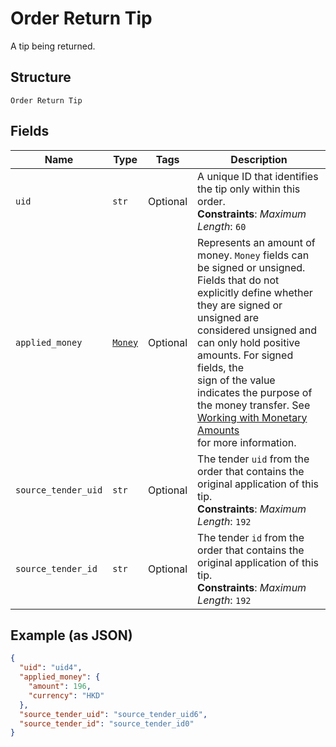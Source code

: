 
# Order Return Tip

A tip being returned.

## Structure

`Order Return Tip`

## Fields

| Name | Type | Tags | Description |
|  --- | --- | --- | --- |
| `uid` | `str` | Optional | A unique ID that identifies the tip only within this order.<br>**Constraints**: *Maximum Length*: `60` |
| `applied_money` | [`Money`](../../doc/models/money.md) | Optional | Represents an amount of money. `Money` fields can be signed or unsigned.<br>Fields that do not explicitly define whether they are signed or unsigned are<br>considered unsigned and can only hold positive amounts. For signed fields, the<br>sign of the value indicates the purpose of the money transfer. See<br>[Working with Monetary Amounts](https://developer.squareup.com/docs/build-basics/working-with-monetary-amounts)<br>for more information. |
| `source_tender_uid` | `str` | Optional | The tender `uid` from the order that contains the original application of this tip.<br>**Constraints**: *Maximum Length*: `192` |
| `source_tender_id` | `str` | Optional | The tender `id` from the order that contains the original application of this tip.<br>**Constraints**: *Maximum Length*: `192` |

## Example (as JSON)

```json
{
  "uid": "uid4",
  "applied_money": {
    "amount": 196,
    "currency": "HKD"
  },
  "source_tender_uid": "source_tender_uid6",
  "source_tender_id": "source_tender_id0"
}
```

